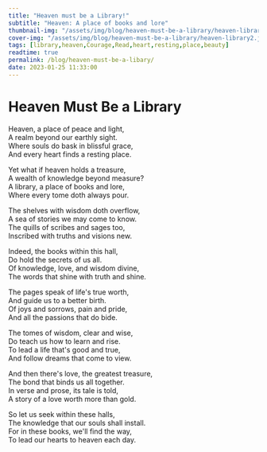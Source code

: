 ```yaml
---
title: "Heaven must be a Library!"
subtitle: "Heaven: A place of books and lore"
thumbnail-img: "/assets/img/blog/heaven-must-be-a-library/heaven-library1.png"
cover-img: "/assets/img/blog/heaven-must-be-a-library/heaven-library2.jpg"
tags: [library,heaven,Courage,Read,heart,resting,place,beauty]
readtime: true
permalink: /blog/heaven-must-be-a-libary/
date: 2023-01-25 11:33:00
---
```

# Heaven Must Be a Library

Heaven, a place of peace and light,  
A realm beyond our earthly sight.  
Where souls do bask in blissful grace,  
And every heart finds a resting place.  

Yet what if heaven holds a treasure,  
A wealth of knowledge beyond measure?  
A library, a place of books and lore,  
Where every tome doth always pour.  

The shelves with wisdom doth overflow,  
A sea of stories we may come to know.  
The quills of scribes and sages too,  
Inscribed with truths and visions new.  

Indeed, the books within this hall,  
Do hold the secrets of us all.  
Of knowledge, love, and wisdom divine,  
The words that shine with truth and shine. 

The pages speak of life's true worth,  
And guide us to a better birth.  
Of joys and sorrows, pain and pride,  
And all the passions that do bide. 

The tomes of wisdom, clear and wise,  
Do teach us how to learn and rise.  
To lead a life that's good and true,  
And follow dreams that come to view. 

And then there's love, the greatest treasure,  
The bond that binds us all together.  
In verse and prose, its tale is told,  
A story of a love worth more than gold. 

So let us seek within these halls,  
The knowledge that our souls shall install.  
For in these books, we'll find the way,  
To lead our hearts to heaven each day.

